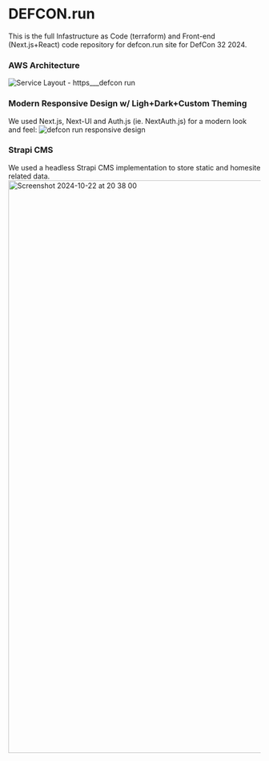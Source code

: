 # DEFCON.run
This is the full Infastructure as Code (terraform) and Front-end (Next.js+React) code repository for defcon.run site for DefCon 32 2024.

### AWS Architecture
![Service Layout - https___defcon run](https://github.com/user-attachments/assets/7af89cf1-e70e-432f-8b2a-058c14670fa6)

### Modern Responsive Design w/ Ligh+Dark+Custom Theming
We used Next.js, Next-UI and Auth.js (ie. NextAuth.js) for a modern look and feel:
![defcon run responsive design](https://github.com/user-attachments/assets/8576a751-df48-4e7c-8a63-3c5db915dd2f)

### Strapi CMS
We used a headless Strapi CMS implementation to store static and homesite related data.
<img width="1145" alt="Screenshot 2024-10-22 at 20 38 00" src="https://github.com/user-attachments/assets/abf5c2ad-2e33-411d-9fde-463c00e6e3f6">
